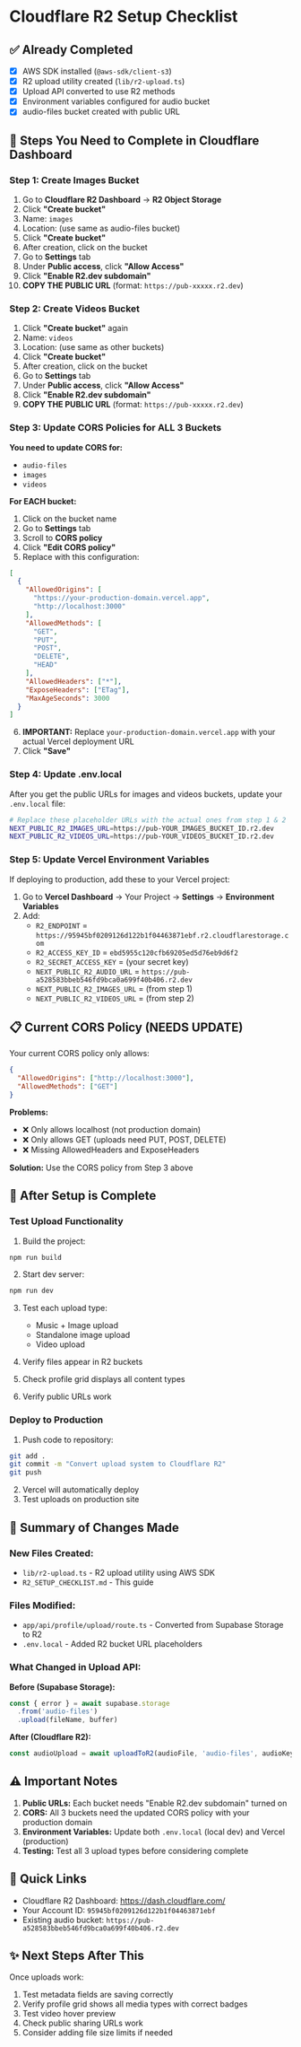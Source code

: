 # Cloudflare R2 Setup Checklist

## ✅ Already Completed
- [x] AWS SDK installed (`@aws-sdk/client-s3`)
- [x] R2 upload utility created (`lib/r2-upload.ts`)
- [x] Upload API converted to use R2 methods
- [x] Environment variables configured for audio bucket
- [x] audio-files bucket created with public URL

## 🔧 Steps You Need to Complete in Cloudflare Dashboard

### Step 1: Create Images Bucket

1. Go to **Cloudflare R2 Dashboard** → **R2 Object Storage**
2. Click **"Create bucket"**
3. Name: `images`
4. Location: (use same as audio-files bucket)
5. Click **"Create bucket"**
6. After creation, click on the bucket
7. Go to **Settings** tab
8. Under **Public access**, click **"Allow Access"**
9. Click **"Enable R2.dev subdomain"**
10. **COPY THE PUBLIC URL** (format: `https://pub-xxxxx.r2.dev`)

### Step 2: Create Videos Bucket

1. Click **"Create bucket"** again
2. Name: `videos`
3. Location: (use same as other buckets)
4. Click **"Create bucket"**
5. After creation, click on the bucket
6. Go to **Settings** tab
7. Under **Public access**, click **"Allow Access"**
8. Click **"Enable R2.dev subdomain"**
9. **COPY THE PUBLIC URL** (format: `https://pub-xxxxx.r2.dev`)

### Step 3: Update CORS Policies for ALL 3 Buckets

**You need to update CORS for:**
- `audio-files`
- `images`
- `videos`

**For EACH bucket:**

1. Click on the bucket name
2. Go to **Settings** tab
3. Scroll to **CORS policy**
4. Click **"Edit CORS policy"**
5. Replace with this configuration:

```json
[
  {
    "AllowedOrigins": [
      "https://your-production-domain.vercel.app",
      "http://localhost:3000"
    ],
    "AllowedMethods": [
      "GET",
      "PUT",
      "POST",
      "DELETE",
      "HEAD"
    ],
    "AllowedHeaders": ["*"],
    "ExposeHeaders": ["ETag"],
    "MaxAgeSeconds": 3000
  }
]
```

6. **IMPORTANT:** Replace `your-production-domain.vercel.app` with your actual Vercel deployment URL
7. Click **"Save"**

### Step 4: Update .env.local

After you get the public URLs for images and videos buckets, update your `.env.local` file:

```bash
# Replace these placeholder URLs with the actual ones from step 1 & 2
NEXT_PUBLIC_R2_IMAGES_URL=https://pub-YOUR_IMAGES_BUCKET_ID.r2.dev
NEXT_PUBLIC_R2_VIDEOS_URL=https://pub-YOUR_VIDEOS_BUCKET_ID.r2.dev
```

### Step 5: Update Vercel Environment Variables

If deploying to production, add these to your Vercel project:

1. Go to **Vercel Dashboard** → Your Project → **Settings** → **Environment Variables**
2. Add:
   - `R2_ENDPOINT` = `https://95945bf0209126d122b1f04463871ebf.r2.cloudflarestorage.com`
   - `R2_ACCESS_KEY_ID` = `ebd5955c120cfb69205ed5d76eb9d6f2`
   - `R2_SECRET_ACCESS_KEY` = (your secret key)
   - `NEXT_PUBLIC_R2_AUDIO_URL` = `https://pub-a528583bbeb546fd9bca0a699f40b406.r2.dev`
   - `NEXT_PUBLIC_R2_IMAGES_URL` = (from step 1)
   - `NEXT_PUBLIC_R2_VIDEOS_URL` = (from step 2)

## 📋 Current CORS Policy (NEEDS UPDATE)

Your current CORS policy only allows:
```json
{
  "AllowedOrigins": ["http://localhost:3000"],
  "AllowedMethods": ["GET"]
}
```

**Problems:**
- ❌ Only allows localhost (not production domain)
- ❌ Only allows GET (uploads need PUT, POST, DELETE)
- ❌ Missing AllowedHeaders and ExposeHeaders

**Solution:** Use the CORS policy from Step 3 above

## 🚀 After Setup is Complete

### Test Upload Functionality

1. Build the project:
```bash
npm run build
```

2. Start dev server:
```bash
npm run dev
```

3. Test each upload type:
   - Music + Image upload
   - Standalone image upload
   - Video upload

4. Verify files appear in R2 buckets
5. Check profile grid displays all content types
6. Verify public URLs work

### Deploy to Production

1. Push code to repository:
```bash
git add .
git commit -m "Convert upload system to Cloudflare R2"
git push
```

2. Vercel will automatically deploy
3. Test uploads on production site

## 📝 Summary of Changes Made

### New Files Created:
- `lib/r2-upload.ts` - R2 upload utility using AWS SDK
- `R2_SETUP_CHECKLIST.md` - This guide

### Files Modified:
- `app/api/profile/upload/route.ts` - Converted from Supabase Storage to R2
- `.env.local` - Added R2 bucket URL placeholders

### What Changed in Upload API:

**Before (Supabase Storage):**
```typescript
const { error } = await supabase.storage
  .from('audio-files')
  .upload(fileName, buffer)
```

**After (Cloudflare R2):**
```typescript
const audioUpload = await uploadToR2(audioFile, 'audio-files', audioKey)
```

## ⚠️ Important Notes

1. **Public URLs:** Each bucket needs "Enable R2.dev subdomain" turned on
2. **CORS:** All 3 buckets need the updated CORS policy with your production domain
3. **Environment Variables:** Update both `.env.local` (local dev) and Vercel (production)
4. **Testing:** Test all 3 upload types before considering complete

## 🔗 Quick Links

- Cloudflare R2 Dashboard: https://dash.cloudflare.com/
- Your Account ID: `95945bf0209126d122b1f04463871ebf`
- Existing audio bucket: `https://pub-a528583bbeb546fd9bca0a699f40b406.r2.dev`

## ✨ Next Steps After This

Once uploads work:
1. Test metadata fields are saving correctly
2. Verify profile grid shows all media types with correct badges
3. Test video hover preview
4. Check public sharing URLs work
5. Consider adding file size limits if needed
